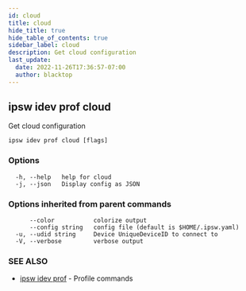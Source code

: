 ```yaml
---
id: cloud
title: cloud
hide_title: true
hide_table_of_contents: true
sidebar_label: cloud
description: Get cloud configuration
last_update:
  date: 2022-11-26T17:36:57-07:00
  author: blacktop
---
```

## ipsw idev prof cloud

Get cloud configuration

```
ipsw idev prof cloud [flags]
```

### Options

```
  -h, --help   help for cloud
  -j, --json   Display config as JSON
```

### Options inherited from parent commands

```
      --color           colorize output
      --config string   config file (default is $HOME/.ipsw.yaml)
  -u, --udid string     Device UniqueDeviceID to connect to
  -V, --verbose         verbose output
```

### SEE ALSO

* [ipsw idev prof](/docs/cli/ipsw/idev/prof)	 - Profile commands

